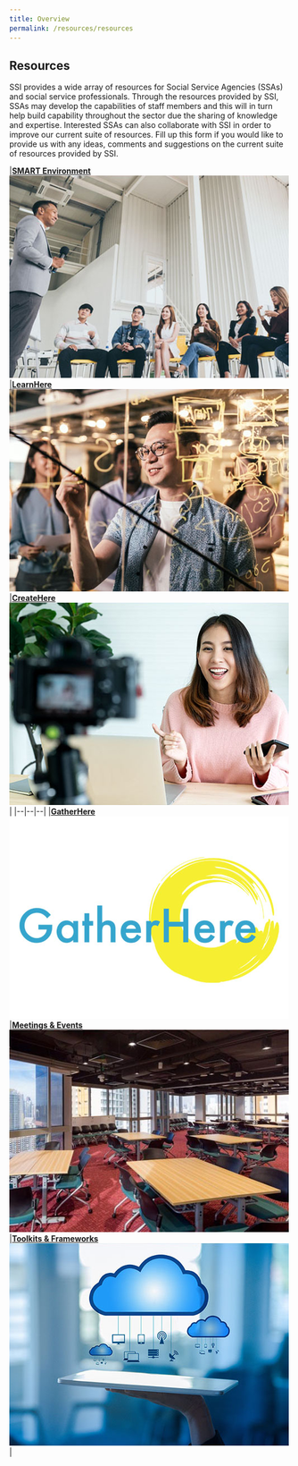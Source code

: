 ```yaml
---
title: Overview
permalink: /resources/resources
---
```


## Resources

SSI provides a wide array of resources for Social Service Agencies (SSAs) and social service professionals. Through the resources provided by SSI, SSAs may develop the capabilities of staff members and this will in turn help build capability throughout the sector due the sharing of knowledge and expertise. Interested SSAs can also collaborate with SSI in order to improve our current suite of resources. Fill up this form if you would like to provide us with any ideas, comments and suggestions on the current suite of resources provided by SSI.


|**[SMART Environment](/resources/SMART-environment)** <br> [![SMART Environment](/images/resources/mainpage/BlockBooks.jpg)](/resources/SMART-environment)   
|**[LearnHere](/Resources-(1)/LearnHere)** <br> [![LearnHere](/images/resources/mainpage/Learnhere.jpg)](/Resources-(1)/LearnHere)   
|**[CreateHere](/Resources-(1)/CreateHere)**[![CreateHere](/images/resources/mainpage/Createhere.jpg)](/Resources-(1)/CreateHere)   |
|--|--|--|
|**[GatherHere](/Resources-(1)/GatherHere)**[![GatherHere](/images/resources/mainpage/Gatherhere.jpg)](/Resources-(1)/GatherHere)   |**[Meetings & Events](/resources/meetings-events)**[![Meetings & Events](/images/resources/mainpage/Venue.jpg)](/resources/meetings-events)   |**[Toolkits & Frameworks](/resources/toolkits-frameworks)**[![Toolkits & Frameworks](/images/resources/mainpage/Toolkit.jpg)](/resources/toolkits-frameworks)   |

